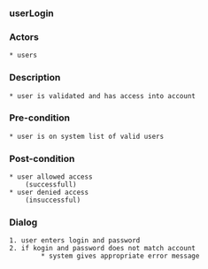 ﻿### userLogin

### Actors
	* users

### Description
	* user is validated and has access into account

### Pre-condition
	* user is on system list of valid users
	
### Post-condition
	* user allowed access
		(successfull)
	* user denied access
		(insuccessful)
		
### Dialog
	1. user enters login and password
	2. if kogin and password does not match account
			* system gives appropriate error message